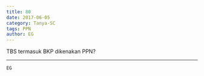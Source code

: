 ```yaml
---
title: 80
date: 2017-06-05
category: Tanya-SC
tags: PPN
author: EG
---
```


TBS termasuk BKP dikenakan PPN?

---



`EG`
